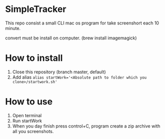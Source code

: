 # SimpleTracker
This repo consist a small CLI mac os program for take screenshort each 10 minute.

convert  must be install on computer.
(brew install imagemagick)

# How to install
1. Close this repository (branch master, default)
2. Add alias 
`alias startWork='<Absolute path to folder which you clone>/startwork.sh'`

# How to use
1. Open terminal
2. Run startWork
3. When you day finish press control+C, program create a zip archive with all you screenshots.
